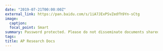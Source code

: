 ```yaml
---
date: "2019-07-21T00:00:00Z"
external_link: https://pan.baidu.com/s/1iA7JExPSvZedfh9Yn-sCtg
image:
  caption: 
  focal_point: Smart
summary: Password protected. Please do not disseminate documents shared in this link.
tags: 
title: AP Research Docs
---
```



